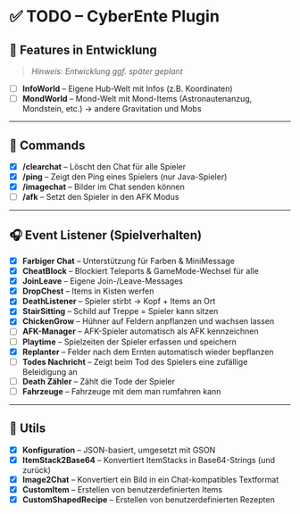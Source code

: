 # ✅ TODO – CyberEnte Plugin

## 🐣 Features in Entwicklung

> *Hinweis: Entwicklung ggf. später geplant*
- [ ] **InfoWorld** – Eigene Hub-Welt mit Infos (z.B. Koordinaten)
- [ ] **MondWorld** – Mond-Welt mit Mond-Items (Astronautenanzug, Mondstein, etc.) -> andere Gravitation und Mobs

---

## 💬 Commands

- [x] **/clearchat** – Löscht den Chat für alle Spieler
- [x] **/ping** – Zeigt den Ping eines Spielers (nur Java-Spieler)
- [X] **/imagechat** – Bilder im Chat senden können
- [ ] **/afk** – Setzt den Spieler in den AFK Modus

---

## 🎧 Event Listener (Spielverhalten)

- [x] **Farbiger Chat** – Unterstützung für Farben & MiniMessage
- [x] **CheatBlock** – Blockiert Teleports & GameMode-Wechsel für alle
- [x] **JoinLeave** – Eigene Join-/Leave-Messages
- [x] **DropChest** – Items in Kisten werfen
- [x] **DeathListener** – Spieler stirbt → Kopf + Items an Ort
- [x] **StairSitting** – Schild auf Treppe = Spieler kann sitzen
- [X] **ChickenGrow** – Hühner auf Feldern anpflanzen und wachsen lassen
- [ ] **AFK-Manager** – AFK-Spieler automatisch als AFK kennzeichnen
- [ ] **Playtime** – Spielzeiten der Spieler erfassen und speichern
- [X] **Replanter** – Felder nach dem Ernten automatisch wieder bepflanzen
- [ ] **Todes Nachricht** – Zeigt beim Tod des Spielers eine zufällige Beleidigung an
- [ ] **Death Zähler** – Zählt die Tode der Spieler
- [ ] **Fahrzeuge** – Fahrzeuge mit dem man rumfahren kann

---

## 🔧 Utils

- [x] **Konfiguration** – JSON-basiert, umgesetzt mit GSON
- [x] **ItemStack2Base64** – Konvertiert ItemStacks in Base64-Strings (und zurück)
- [x] **Image2Chat** – Konvertiert ein Bild in ein Chat-kompatibles Textformat
- [x] **CustomItem** – Erstellen von benutzerdefinierten Items
- [x] **CustomShapedRecipe** – Erstellen von benutzerdefinierten Rezepten
